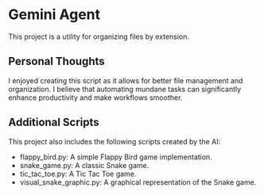 # Gemini Agent

This project is a utility for organizing files by extension.

## Personal Thoughts
I enjoyed creating this script as it allows for better file management and organization. I believe that automating mundane tasks can significantly enhance productivity and make workflows smoother.
## Additional Scripts

This project also includes the following scripts created by the AI:
- flappy_bird.py: A simple Flappy Bird game implementation.
- snake_game.py: A classic Snake game.
- tic_tac_toe.py: A Tic Tac Toe game.
- visual_snake_graphic.py: A graphical representation of the Snake game.

